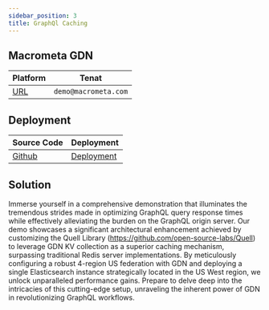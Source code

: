 ```yaml
---
sidebar_position: 3
title: GraphQl Caching
---
```


## Macrometa GDN

| **Platform**                       | **Tenat**                      |
| ---------------------------------- | ------------------------------ |
| [URL](https://cache.eng.macrometa.io/) | `demo@macrometa.com` |

## Deployment

| **Source Code**                       | **Deployment**                      | 
| ---------------------------------- | ------------------------------ | 
| [Github](https://github.com/Macrometacorp/parsec-graphql-cache) | [Deployment](https://macrometacorp.github.io/parsec-graphql-cache/) | 

## Solution
Immerse yourself in a comprehensive demonstration that illuminates the tremendous strides made in optimizing GraphQL query response times while effectively alleviating the burden on the GraphQL origin server. Our demo showcases a significant architectural enhancement achieved by customizing the Quell Library (https://github.com/open-source-labs/Quell) to leverage GDN KV collection as a superior caching mechanism, surpassing traditional Redis server implementations. By meticulously configuring a robust 4-region US federation with GDN and deploying a single Elasticsearch instance strategically located in the US West region, we unlock unparalleled performance gains. Prepare to delve deep into the intricacies of this cutting-edge setup, unraveling the inherent power of GDN in revolutionizing GraphQL workflows.